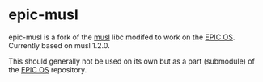 # epic-musl

epic-musl is a fork of the [musl](http://www.musl-libc.org/) libc modifed to work on the [EPIC OS](https://github.com/nufflee/epic). Currently based on musl 1.2.0.

This should generally not be used on its own but as a part (submodule) of the [EPIC OS](https://github.com/nufflee/epic) repository.